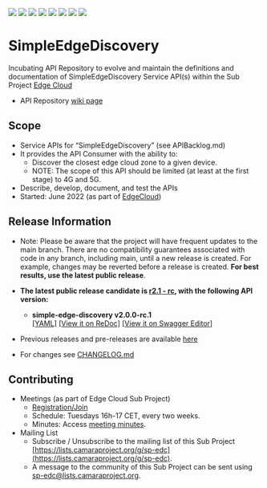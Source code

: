 <a href="https://github.com/camaraproject/SimpleEdgeDiscovery/commits/" title="Last Commit"><img src="https://img.shields.io/github/last-commit/camaraproject/SimpleEdgeDiscovery?style=plastic"></a>
<a href="https://github.com/camaraproject/SimpleEdgeDiscovery/issues" title="Open Issues"><img src="https://img.shields.io/github/issues/camaraproject/SimpleEdgeDiscovery?style=plastic"></a>
<a href="https://github.com/camaraproject/SimpleEdgeDiscovery/pulls" title="Open Pull Requests"><img src="https://img.shields.io/github/issues-pr/camaraproject/SimpleEdgeDiscovery?style=plastic"></a>
<a href="https://github.com/camaraproject/SimpleEdgeDiscovery/graphs/contributors" title="Contributors"><img src="https://img.shields.io/github/contributors/camaraproject/SimpleEdgeDiscovery?style=plastic"></a>
<a href="https://github.com/camaraproject/SimpleEdgeDiscovery" title="Repo Size"><img src="https://img.shields.io/github/repo-size/camaraproject/SimpleEdgeDiscovery?style=plastic"></a>
<a href="https://github.com/camaraproject/SimpleEdgeDiscovery/blob/main/LICENSE" title="License"><img src="https://img.shields.io/badge/License-Apache%202.0-green.svg?style=plastic"></a>
<a href="https://github.com/camaraproject/SimpleEdgeDiscovery/releases/latest" title="Latest Release"><img src="https://img.shields.io/github/release/camaraproject/SimpleEdgeDiscovery?style=plastic"></a>
<a href="https://github.com/camaraproject/Governance/blob/main/ProjectStructureAndRoles.md" title="Incubating API Repository"><img src="https://img.shields.io/badge/Incubating%20API%20Repository-green?style=plastic"></a>

# SimpleEdgeDiscovery

Incubating API Repository to evolve and maintain the definitions and documentation of SimpleEdgeDiscovery Service API(s) within the Sub Project [Edge Cloud](https://lf-camaraproject.atlassian.net/wiki/x/IwEpBQ)

* API Repository [wiki page](https://lf-camaraproject.atlassian.net/wiki/x/QwCbBQ)

## Scope
* Service APIs for “SimpleEdgeDiscovery” (see APIBacklog.md)  
* It provides the API Consumer with the ability to:  
  * Discover the closest edge cloud zone to a given device.
  * NOTE: The scope of this API should be limited (at least at the first stage) to 4G and 5G.  
* Describe, develop, document, and test the APIs
* Started: June 2022 (as part of [EdgeCloud](https://github.com/camaraproject/EdgeCloud/))

## Release Information

* Note: Please be aware that the project will have frequent updates to the main branch. There are no compatibility guarantees associated with code in any branch, including main, until a new release is created. For example, changes may be reverted before a release is created. **For best results, use the latest public release**.

* **The latest public release candidate is [r2.1 - rc](https://github.com/camaraproject/SimpleEdgeDiscovery/releases/tag/r2.2), with the following API version:**

  * **simple-edge-discovery v2.0.0-rc.1**  
  [[YAML]](https://github.com/camaraproject/SimpleEdgeDiscovery/blob/r2.1/code/API_definitions/simple-edge-discovery.yaml)
  [[View it on ReDoc]](https://redocly.github.io/redoc/?url=https://raw.githubusercontent.com/camaraproject/SimpleEdgeDiscovery/r2.1/code/API_definitions/simple-edge-discovery.yaml&nocors)
  [[View it on Swagger Editor]](https://camaraproject.github.io/swagger-ui/?url=https://raw.githubusercontent.com/camaraproject/SimpleEdgeDiscovery/r2.1/code/API_definitions/simple-edge-discovery.yaml)
  
* Previous releases and pre-releases are available [here](https://github.com/camaraproject/SimpleEdgeDiscovery/releases) 
* For changes see [CHANGELOG.md](/CHANGELOG.md)

## Contributing
* Meetings (as part of Edge Cloud Sub Project)
    * [Registration/Join](https://zoom-lfx.platform.linuxfoundation.org/meeting/94237809115?password=05fb6d8a-a913-47d8-b003-db75ecdaa5d9)
    * Schedule: Tuesdays 16h-17 CET, every two weeks.
    * Minutes: Access [meeting minutes](https://wiki.camaraproject.org/display/CAM/EdgeCloud+Meeting+Minutes).
* Mailing List
    * Subscribe / Unsubscribe to the mailing list of this Sub Project [https://lists.camaraproject.org/g/sp-edc](https://lists.camaraproject.org/g/sp-edc).
    * A message to the community of this Sub Project can be sent using [sp-edc@lists.camaraproject.org](sp-edc@lists.camaraproject.org).
